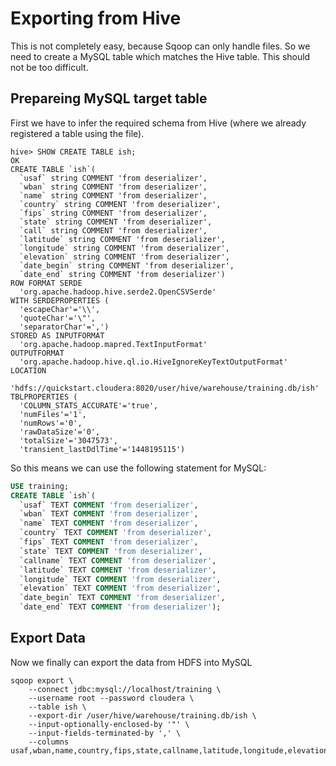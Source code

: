 # Exporting from Hive

This is not completely easy, because Sqoop can only handle files. So we need to create a MySQL table which matches the
Hive table. This should not be too difficult.

## Prepareing MySQL target table

First we have to infer the required schema from Hive (where we already registered a table using the file).
```
hive> SHOW CREATE TABLE ish;
OK
CREATE TABLE `ish`(
  `usaf` string COMMENT 'from deserializer', 
  `wban` string COMMENT 'from deserializer', 
  `name` string COMMENT 'from deserializer', 
  `country` string COMMENT 'from deserializer', 
  `fips` string COMMENT 'from deserializer', 
  `state` string COMMENT 'from deserializer', 
  `call` string COMMENT 'from deserializer', 
  `latitude` string COMMENT 'from deserializer', 
  `longitude` string COMMENT 'from deserializer', 
  `elevation` string COMMENT 'from deserializer', 
  `date_begin` string COMMENT 'from deserializer', 
  `date_end` string COMMENT 'from deserializer')
ROW FORMAT SERDE 
  'org.apache.hadoop.hive.serde2.OpenCSVSerde' 
WITH SERDEPROPERTIES ( 
  'escapeChar'='\\', 
  'quoteChar'='\"', 
  'separatorChar'=',') 
STORED AS INPUTFORMAT 
  'org.apache.hadoop.mapred.TextInputFormat' 
OUTPUTFORMAT 
  'org.apache.hadoop.hive.ql.io.HiveIgnoreKeyTextOutputFormat'
LOCATION
  'hdfs://quickstart.cloudera:8020/user/hive/warehouse/training.db/ish'
TBLPROPERTIES (
  'COLUMN_STATS_ACCURATE'='true', 
  'numFiles'='1', 
  'numRows'='0', 
  'rawDataSize'='0', 
  'totalSize'='3047573', 
  'transient_lastDdlTime'='1448195115')
```

So this means we can use the following statement for MySQL:

```sql
USE training;
CREATE TABLE `ish`(
  `usaf` TEXT COMMENT 'from deserializer', 
  `wban` TEXT COMMENT 'from deserializer', 
  `name` TEXT COMMENT 'from deserializer', 
  `country` TEXT COMMENT 'from deserializer', 
  `fips` TEXT COMMENT 'from deserializer', 
  `state` TEXT COMMENT 'from deserializer', 
  `callname` TEXT COMMENT 'from deserializer', 
  `latitude` TEXT COMMENT 'from deserializer', 
  `longitude` TEXT COMMENT 'from deserializer', 
  `elevation` TEXT COMMENT 'from deserializer', 
  `date_begin` TEXT COMMENT 'from deserializer', 
  `date_end` TEXT COMMENT 'from deserializer');
```


## Export Data 

Now we finally can export the data from HDFS into MySQL

```
sqoop export \
    --connect jdbc:mysql://localhost/training \
    --username root --password cloudera \
    --table ish \
    --export-dir /user/hive/warehouse/training.db/ish \
    --input-optionally-enclosed-by '"' \
    --input-fields-terminated-by ',' \
    --columns usaf,wban,name,country,fips,state,callname,latitude,longitude,elevation,date_begin,date_end
```
